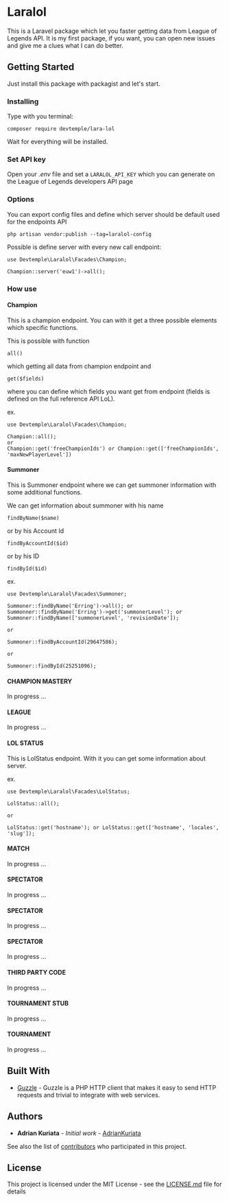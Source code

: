 # Laralol

This is a Laravel package which let you faster getting data from League of Legends API. It is my first package, if you want, you can open new issues and give me a clues what I can do better.

## Getting Started

Just install this package with packagist and let's start.

### Installing

Type with you terminal:

```
composer require devtemple/lara-lol
```

Wait for everything will be installed.

### Set API key
Open your *.env* file and set a ``` LARALOL_API_KEY ``` which you can generate on the League of Legends developers API page

### Options
You can export config files and define which server should be default used for the endpoints API

```
php artisan vendor:publish --tag=laralol-config
```

Possible is define server with every new call endpoint:

```
use Devtemple\Laralol\Facades\Champion;

Champion::server('euw1')->all();
```

### How use

#### Champion
This is a champion endpoint. You can with it get a three possible elements which specific functions.

This is possible with function
```
all()
```
which getting all data from champion endpoint and

```
get($fields)
```
where you can define which fields you want get from endpoint (fields is defined on the full reference API LoL).

ex.
```
use Devtemple\Laralol\Facades\Champion;

Champion::all();
or
Champion::get('freeChampionIds') or Champion::get(['freeChampionIds', 'maxNewPlayerLevel'])
```

#### Summoner
This is Summoner endpoint where we can get summoner information with some additional functions.

We can get information about summoner with his name
```
findByName($name)
```

or by his Account Id
```
findByAccountId($id)
```

or by his ID
```
findById($id)
```

ex.
```
use Devtemple\Laralol\Facades\Summoner;

Summoner::findByName('Erring')->all(); or Summonner::findByName('Erring')->get('summonerLevel'); or Summoner::findByName(['summonerLevel', 'revisionDate']);

or

Summoner::findByAccountId(29647586);

or

Summoner::findById(25251096);
```

#### CHAMPION MASTERY
In progress ...

#### LEAGUE
In progress ...

#### LOL STATUS
This is LolStatus endpoint. With it you can get some information about server.

ex.
```
use Devtemple\Laralol\Facades\LolStatus;

LolStatus::all();

or

LolStatus::get('hostname'); or LolStatus::get(['hostname', 'locales', 'slug']);
```

#### MATCH
In progress ...

#### SPECTATOR
In progress ...

#### SPECTATOR
In progress ...

#### SPECTATOR
In progress ...

#### THIRD PARTY CODE
In progress ...

#### TOURNAMENT STUB
In progress ...

#### TOURNAMENT
In progress ...

## Built With

* [Guzzle](http://docs.guzzlephp.org/en/stable/) - Guzzle is a PHP HTTP client that makes it easy to send HTTP requests and trivial to integrate with web services.

## Authors

* **Adrian Kuriata** - *Initial work* - [AdrianKuriata](https://github.com/AdrianKuriata)

See also the list of [contributors](https://github.com/AdrianKuriata/lara-lol/graphs/contributors) who participated in this project.

## License

This project is licensed under the MIT License - see the [LICENSE.md](LICENSE.md) file for details
